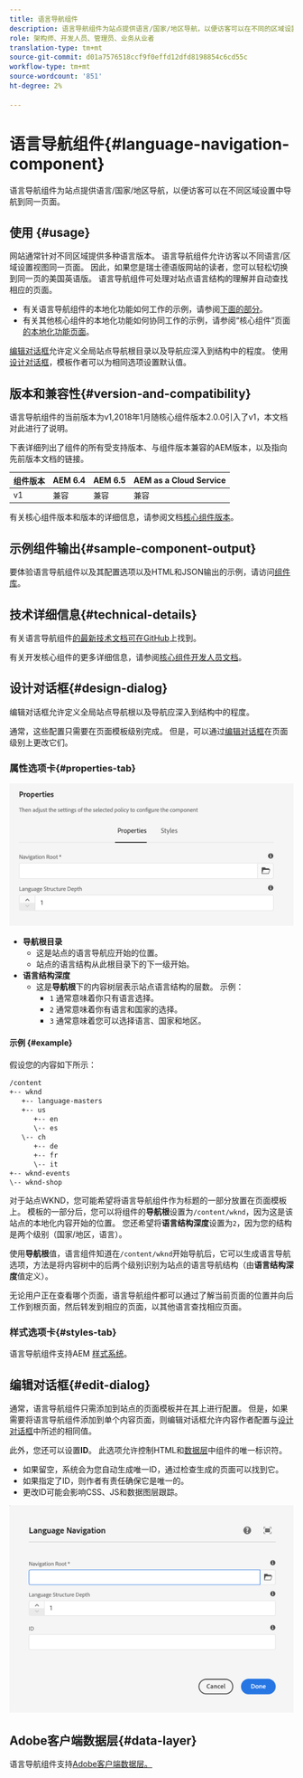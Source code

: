 ```yaml
---
title: 语言导航组件
description: 语言导航组件为站点提供语言/国家/地区导航，以便访客可以在不同的区域设置中导航到同一页面。
role: 架构师、开发人员、管理员、业务从业者
translation-type: tm+mt
source-git-commit: d01a7576518ccf9f0effd12dfd8198854c6cd55c
workflow-type: tm+mt
source-wordcount: '851'
ht-degree: 2%

---
```



# 语言导航组件{#language-navigation-component}

语言导航组件为站点提供语言/国家/地区导航，以便访客可以在不同区域设置中导航到同一页面。

## 使用 {#usage}

网站通常针对不同区域提供多种语言版本。 语言导航组件允许访客以不同语言/区域设置视图同一页面。 因此，如果您是瑞士德语版网站的读者，您可以轻松切换到同一页的美国英语版。 语言导航组件可处理对站点语言结构的理解并自动查找相应的页面。

* 有关语言导航组件的本地化功能如何工作的示例，请参阅[下面的部分](#example)。
* 有关其他核心组件的本地化功能如何协同工作的示例，请参阅“核心组件”页面[的本地化功能页面](/help/get-started/localization.md)。

[编辑对话框](#edit-dialog)允许定义全局站点导航根目录以及导航应深入到结构中的程度。 使用[设计对话框](#design-dialog)，模板作者可以为相同选项设置默认值。

## 版本和兼容性{#version-and-compatibility}

语言导航组件的当前版本为v1,2018年1月随核心组件版本2.0.0引入了v1，本文档对此进行了说明。

下表详细列出了组件的所有受支持版本、与组件版本兼容的AEM版本，以及指向先前版本文档的链接。

| 组件版本 | AEM 6.4 | AEM 6.5 | AEM as a Cloud Service |
|--- |--- |--- |---|
| v1 | 兼容 | 兼容 | 兼容 |

有关核心组件版本和版本的详细信息，请参阅文档[核心组件版本](/help/versions.md)。

## 示例组件输出{#sample-component-output}

要体验语言导航组件以及其配置选项以及HTML和JSON输出的示例，请访问[组件库](https://adobe.com/go/aem_cmp_library_langnav)。

## 技术详细信息{#technical-details}

有关语言导航组件[的最新技术文档可在GitHub](https://adobe.com/go/aem_cmp_tech_langnav_v1)上找到。

有关开发核心组件的更多详细信息，请参阅[核心组件开发人员文档](/help/developing/overview.md)。

## 设计对话框{#design-dialog}

编辑对话框允许定义全局站点导航根以及导航应深入到结构中的程度。

通常，这些配置只需要在页面模板级别完成。 但是，可以通过[编辑对话框](#edit-dialog)在页面级别上更改它们。

### 属性选项卡{#properties-tab}

![语言导航组件的设计对话框](/help/assets/language-navigation-design.png)

* **导航根目录**
   * 这是站点的语言导航应开始的位置。
   * 站点的语言结构从此根目录下的下一级开始。
* **语言结构深度**
   * 这是&#x200B;**导航根**&#x200B;下的内容树层表示站点语言结构的层数。 示例：
      * `1` 通常意味着你只有语言选择。
      * `2` 通常意味着你有语言和国家的选择。
      * `3` 通常意味着您可以选择语言、国家和地区。

#### 示例 {#example}

假设您的内容如下所示：

```
/content
+-- wknd
   +-- language-masters
   +-- us
      +-- en
      \-- es
   \-- ch
      +-- de
      +-- fr
      \-- it
+-- wknd-events
\-- wknd-shop
```

对于站点WKND，您可能希望将语言导航组件作为标题的一部分放置在页面模板上。 模板的一部分后，您可以将组件的&#x200B;**导航根**&#x200B;设置为`/content/wknd`，因为这是该站点的本地化内容开始的位置。 您还希望将&#x200B;**语言结构深度**&#x200B;设置为`2`，因为您的结构是两个级别（国家/地区，语言）。

使用&#x200B;**导航根**&#x200B;值，语言组件知道在`/content/wknd`开始导航后，它可以生成语言导航选项，方法是将内容树中的后两个级别识别为站点的语言导航结构（由&#x200B;**语言结构深度**&#x200B;值定义）。

无论用户正在查看哪个页面，语言导航组件都可以通过了解当前页面的位置并向后工作到根页面，然后转发到相应的页面，以其他语言查找相应页面。

### 样式选项卡{#styles-tab}

语言导航组件支持AEM [样式系统](/help/get-started/authoring.md#component-styling)。

## 编辑对话框{#edit-dialog}

通常，语言导航组件只需添加到站点的页面模板并在其上进行配置。 但是，如果需要将语言导航组件添加到单个内容页面，则编辑对话框允许内容作者配置与[设计对话框](#design-dialog)中所述的相同值。

此外，您还可以设置&#x200B;**ID**。 此选项允许控制HTML和[数据层](/help/developing/data-layer/overview.md)中组件的唯一标识符。

* 如果留空，系统会为您自动生成唯一ID，通过检查生成的页面可以找到它。
* 如果指定了ID，则作者有责任确保它是唯一的。
* 更改ID可能会影响CSS、JS和数据图层跟踪。

![语言导航组件的编辑对话框](/help/assets/language-navigation-edit.png)

## Adobe客户端数据层{#data-layer}

语言导航组件支持[Adobe客户端数据层。](/help/developing/data-layer/overview.md)
